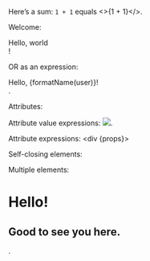 Here’s a sum: `1 + 1` equals <>{1 + 1}</>.

Welcome: <div>Hello, world</div>!

OR as an expression: <div>Hello, {formatName(user)}!</div>.

Attributes: <div tabIndex="0"></div>

Attribute value expressions: <img src={user.avatarUrl}></img>.

Attribute expressions: <div {props}></div>

Self-closing elements: <img/>

Multiple elements: <div>
  <h1>Hello!</h1>
  <h2>Good to see you here.</h2>
</div>.
